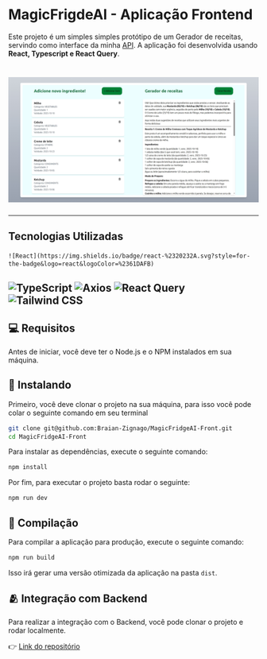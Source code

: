 # MagicFrigdeAI - Aplicação Frontend

Este projeto é um simples simples protótipo de um Gerador de receitas, servindo como interface da minha [API](https://github.com/Braian-Zignago/MagicFridgeAI). A aplicação foi desenvolvida usando **React, Typescript e React Query**.

<h1 align="center">
    <img src="./public/Generador-Receitas.jpeg"/>
</h1>

---
## Tecnologias Utilizadas
	![React](https://img.shields.io/badge/react-%2320232A.svg?style=for-the-badge&logo=react&logoColor=%2361DAFB)
  ![TypeScript](https://img.shields.io/badge/typescript-%23007ACC.svg?style=for-the-badge&logo=typescript&logoColor=white)
  ![Axios](https://img.shields.io/badge/axios-6D5AE7?style=for-the-badge&logo=axios&logoColor=white)
  ![React Query](https://img.shields.io/badge/React%20Query-FF4154?style=for-the-badge&logo=reactquery&logoColor=white)
  ![Tailwind CSS](https://img.shields.io/badge/tailwind%20css-%2338B2AC.svg?style=for-the-badge&logo=tailwind-css&logoColor=white)
---


## 💻 Requisitos

Antes de iniciar, você deve ter o Node.js e o NPM instalados em sua máquina.

## 🚀 Instalando

Primeiro, você deve clonar o projeto na sua máquina, para isso você
pode colar o seguinte comando em seu terminal

```bash
git clone git@github.com:Braian-Zignago/MagicFridgeAI-Front.git
cd MagicFridgeAI-Front
```

Para instalar as dependências, execute o seguinte comando:

```bash
npm install
```

Por fim, para executar o projeto basta rodar o seguinte:

```bash
npm run dev
```

## 🔧 Compilação

Para compilar a aplicação para produção, execute o seguinte comando:

```bash
npm run build
```
Isso irá gerar uma versão otimizada da aplicação na pasta `dist`.

## 🫂 Integração com Backend

Para realizar a integração com o Backend, você pode clonar o projeto e rodar localmente.

👉 [Link do repositório](https://github.com/Braian-Zignago/MagicFridgeAI)